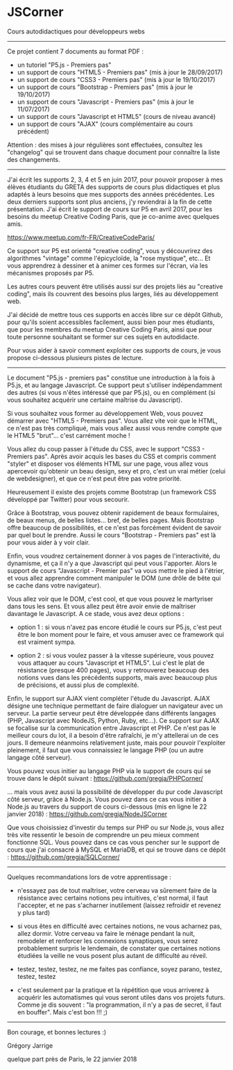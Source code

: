 # JSCorner
Cours autodidactiques pour développeurs webs

------

Ce projet contient 7 documents au format PDF : 

- un tutoriel "P5.js - Premiers pas" 
- un support de cours "HTML5 - Premiers pas" (mis à jour le 28/09/2017)
- un support de cours "CSS3 - Premiers pas" (mis à jour le 19/10/2017)
- un support de cours "Bootstrap - Premiers pas" (mis à jour le 19/10/2017)
- un support de cours "Javascript - Premiers pas" (mis à jour le 11/07/2017)
- un support de cours "Javascript et HTML5" (cours de niveau avancé)
- un support de cours "AJAX" (cours complémentaire au cours précédent)

Attention : des mises à jour régulières sont effectuées, consultez les "changelog" qui se trouvent dans chaque document pour connaître la liste des changements.

-------

J'ai écrit les supports 2, 3, 4 et 5 en juin 2017, pour pouvoir proposer à mes élèves étudiants du GRETA des supports de cours plus didactiques et plus adaptés à leurs besoins que mes supports des années précédentes. Les deux derniers supports sont plus anciens, j'y reviendrai à la fin de cette présentation. 
J'ai écrit le support de cours sur P5 en avril 2017, pour les besoins du meetup Creative Coding Paris, que je co-anime avec quelques amis. 

https://www.meetup.com/fr-FR/CreativeCodeParis/

Ce support sur P5 est orienté "creative coding", vous y découvrirez des algorithmes "vintage" comme l'épicycloïde, la "rose mystique", etc... Et vous apprendrez à dessiner et à animer ces formes sur l'écran, via les mécanismes proposés par P5.

Les autres cours peuvent être utilisés aussi sur des projets liés au "creative coding", mais ils couvrent des besoins plus larges, liés au développement web.

J'ai décidé de mettre tous ces supports en accès libre sur ce dépôt Github, pour qu'ils soient accessibles facilement, aussi bien pour mes étudiants, que pour les membres du meetup Creative Coding Paris, ainsi que pour toute personne souhaitant se former sur ces sujets en autodidacte.

Pour vous aider à savoir comment exploiter ces supports de cours, je vous propose ci-dessous plusieurs pistes de lecture.

---------

Le document "P5.js - premiers pas" constitue une introduction à la fois à P5.js, et au langage Javascript. Ce support peut s'utiliser indépendamment des autres (si vous n'êtes intéressé que par P5.js), ou en complément (si vous souhaitez acquérir une certaine maîtrise du Javascript).

Si vous souhaitez vous former au développement Web, vous pouvez démarrer avec "HTML5 - Premiers pas". Vous allez vite voir que le HTML, ce n'est pas très compliqué, mais vous allez aussi vous rendre compte que le HTML5 "brut"... c'est carrément moche ! 

Vous allez du coup passer à l'étude du CSS, avec le support "CSS3 - Premiers pas". Après avoir acquis les bases du CSS et compris comment "styler" et disposer vos éléments HTML sur une page, vous allez vous apercevoir qu'obtenir un beau design, sexy et pro, c'est un vrai métier (celui de webdesigner), et que ce n'est peut être pas votre priorité. 

Heureusement il existe des projets comme Bootstrap (un framework CSS développé par Twitter) pour vous secourir. 

Grâce à Bootstrap, vous pouvez obtenir rapidement de beaux formulaires, de beaux menus, de belles listes... bref, de belles pages. Mais Bootstrap offre  beaucoup de possibilités, et ce n'est pas forcément évident de savoir par quel bout le prendre. Aussi le cours "Bootstrap - Premiers pas" est là pour vous aider à y voir clair.

Enfin, vous voudrez certainement donner à vos pages de l'interactivité, du  dynamisme, et ça il n'y a que Javascript qui peut vous l'apporter. Alors le support de cours "Javascript - Premier pas" va vous mettre le pied à l'étrier, et vous allez apprendre comment manipuler le DOM (une drôle de bête qui se cache dans votre navigateur). 

Vous allez voir que le DOM, c'est cool, et que vous pouvez le martyriser dans tous les sens. Et vous allez peut être avoir envie de maîtriser davantage le Javascript. A ce stade, vous avez deux options :

- option 1 : si vous n'avez pas encore étudié le cours sur P5.js, c'est peut être le bon moment pour le faire, et vous amuser avec ce framework qui est vraiment sympa.

- option 2 : si vous voulez passer à la vitesse supérieure, vous pouvez vous attaquer au cours "Javascript et HTML5". Lui c'est le plat de résistance (presque 400 pages), vous y retrouverez beaucoup des notions vues dans les précédents  supports, mais avec beaucoup plus de précisions, et aussi plus de complexité.

Enfin, le support sur AJAX vient compléter l'étude du Javascript. AJAX désigne une technique permettant de faire dialoguer un navigateur avec un serveur. La partie serveur peut être développée dans différents langages (PHP, Javascript avec NodeJS, Python, Ruby, etc...). Ce support sur AJAX se focalise sur la communication entre Javascript et PHP. Ce n'est pas le meilleur cours du lot, il a besoin d'être rafraîchi, je m'y attellerai un de ces jours. Il demeure néanmoins relativement juste, mais pour pouvoir l'exploiter pleinement, il faut que vous connaissiez le langage PHP (ou un autre langage
côté serveur). 

Vous pouvez vous initier au langage PHP via le support de cours qui se trouve dans le dépôt suivant :
https://github.com/gregja/PHPCorner/

... mais vous avez aussi la possibilité de développer du pur code Javascript côté serveur, grâce à Node.js. Vous pouvez dans ce cas vous initier à Node.js au travers du support de cours ci-dessous (mis en ligne le 22 janvier 2018) :
https://github.com/gregja/NodeJSCorner

Que vous choisissiez d'investir du temps sur PHP ou sur Node.js, vous allez très vite ressentir le besoin de comprendre un peu mieux comment fonctionne SQL. Vous pouvez dans ce cas vous pencher sur le support de cours que j'ai consacré à MySQL et MariaDB, et qui se trouve dans ce dépôt :
https://github.com/gregja/SQLCorner/


--------

Quelques recommandations lors de votre apprentissage :

- n'essayez pas de tout maîtriser, votre cerveau va sûrement faire de la résistance avec certains notions peu intuitives, c'est normal, il faut l'accepter, et ne pas s'acharner inutilement (laissez refroidir et revenez y plus tard)

- si vous êtes en difficulté avec certaines notions, ne vous acharnez pas, allez dormir. Votre cerveau va faire le ménage pendant la nuit, remodeler et renforcer les connexions synaptiques, vous serez probablement surpris le lendemain, de constater que certaines notions étudiées la veille ne vous posent plus autant de difficulté au réveil.

- testez, testez, testez, ne me faites pas confiance, soyez parano, testez, testez, testez

- c'est seulement par la pratique et la répétition que vous arriverez à acquérir les automatismes qui vous seront utiles dans vos projets futurs. Comme je dis souvent : "la programmation, il n'y a pas de secret, il faut en bouffer". Mais c'est bon !!! ;)


--------

Bon courage, et bonnes lectures :)

Grégory Jarrige

quelque part près de Paris,
le 22 janvier 2018 
